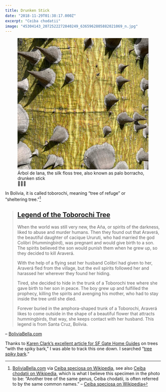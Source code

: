 ```yaml
---
title: Drunken Stick
date: "2018-11-29T01:38:17.000Z"
excerpt: "Ceiba chodatii"
image: "45304143_2072522272840249_6365962805882021069_n.jpg"
---
```


<figure class="mw408">
<img
  src="45304143_2072522272840249_6365962805882021069_n.jpg"
  alt="Palo Borracho (Ceiba chodatii)"
/>
<figcaption class="normal">
Árbol de lana, the silk floss tree, also known as palo&nbsp;borracho, drunken&nbsp;stick<br />🦠🌵🌴
</figcaption>
</figure>

In Bolivia, it is called toborochi, meaning “tree of refuge” or
 “sheltering&nbsp;tree.”[^toborochi]

> ## [Legend of the Toborochi&nbsp;Tree](http://www.boliviabella.com/legend-of-the-toborochi.html)
>
> When the world was still very new, the Aña, or spirits of the darkness, liked to abuse and murder humans. Then they found out that Araverá, the beautiful daughter of cacique Ururuti, who had married the god Colibri (Hummingbird), was pregnant and would give birth to a son. The spirits believed the son would punish them when he grew up, so they decided to kill&nbsp;Araverá.
>
> With the help of a flying seat her husband Colibrí had given to her, Araverá fled from the village, but the evil spirits followed her and harassed her wherever they found her&nbsp;hiding.
>
> Tired, she decided to hide in the trunk of a Toborochi tree where she gave birth to her son in peace. The boy grew up and fulfilled the prophecy, killing the spirits and avenging his mother, who had to stay inside the tree until she&nbsp;died.
>
> Forever buried in the amphora-shaped trunk of a Toborochi, Araverá likes to come outside in the shape of a beautiful flower that attracts hummingbirds, that way, she keeps contact with her husband. This legend is from Santa&nbsp;Cruz,&nbsp;Bolivia.

– [BoliviaBella.com](http://www.boliviabella.com/legend-of-the-toborochi.html)

Thanks to [Karen Clark’s excellent article for SF Gate Home&nbsp;Guides](https://homeguides.sfgate.com/types-trees-spikes-bark-68119.html)
  on trees “with the spiky bark,” I was able to track this one down. I searched
  “[tree spiky&nbsp;bark](https://start.duckduckgo.com/?q=tree+spiky+bark).”

[^toborochi]: [BoliviaBella.com](http://www.boliviabella.com/legend-of-the-toborochi.html) via [Ceiba speciosa on Wikipedia](https://en.wikipedia.org/wiki/Ceiba_speciosa), see also [Ceiba chodatii on Wikipedia](https://en.wikipedia.org/wiki/Ceiba_chodatii), which is what I believe this specimen in the photo to be: “Another tree of the same genus, Ceiba chodatii, is often referred to by the same common names.” – [Ceiba speciosa on&nbsp;Wikipedia](https://en.wikipedia.org/wiki/Ceiba_speciosa)
